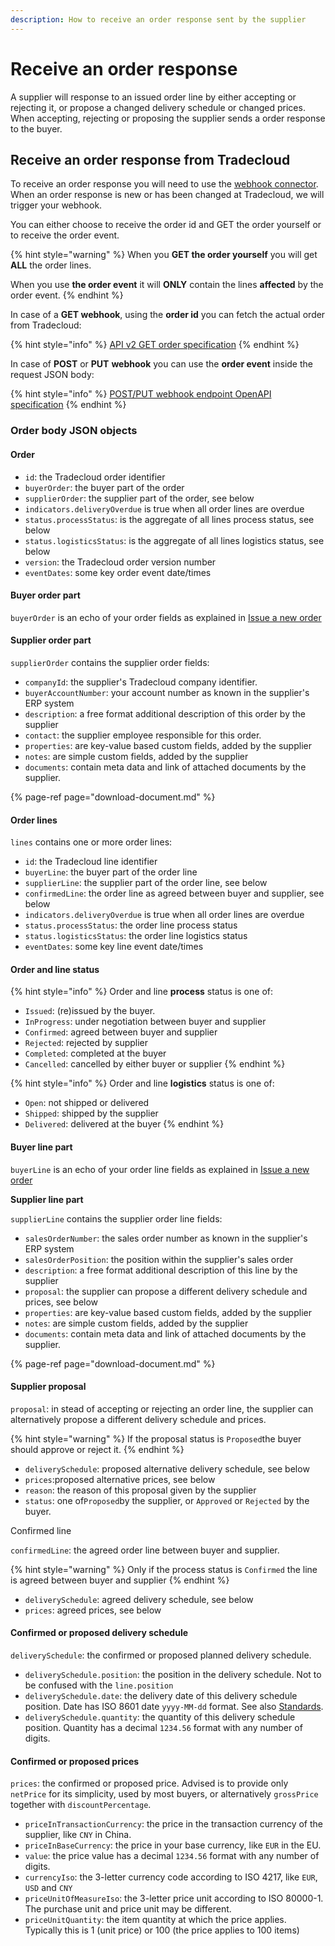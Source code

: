 ```yaml
---
description: How to receive an order response sent by the supplier
---
```


# Receive an order response

A supplier will response to an issued order line by either accepting or rejecting it, or propose a changed delivery schedule or changed prices. When accepting, rejecting or proposing the supplier sends a order response to the buyer.

## Receive an order response from Tradecloud

To receive an order response you will need to use the [webhook connector](https://tradecloud.gitbook.io/connectors/webhook-connector).  
When an order response is new or has been changed at Tradecloud, we will trigger your webhook.

You can either choose to receive the order id and GET the order yourself or to receive the order event.

{% hint style="warning" %}
When you **GET the order yourself** you will get **ALL** the order lines.

When you use **the order event** it will **ONLY** contain the lines **affected** by the order event.
{% endhint %}

In case of a **GET webhook**, using the **order id** you can fetch the actual order from Tradecloud:

{% hint style="info" %}
[API v2 GET order specification](https://swagger-ui.accp.tradecloud1.com/?url=https://api.accp.tradecloud1.com/v2/order/specs.yaml#/order/getOrderByIdRoute)
{% endhint %}

In case of **POST** or **PUT** **webhook** you can use the **order event** inside the request JSON body:

{% hint style="info" %}
[POST/PUT webhook endpoint OpenAPI specification](https://swagger-ui.accp.tradecloud1.com/?url=https://api.accp.tradecloud1.com/v2/order-webhook-client/specs.yaml#/order-webhook%20endpoints/webhookPost)
{% endhint %}

### Order body JSON objects <a id="order-body-json-objects"></a>

#### Order

* `id`: the Tradecloud order identifier
* `buyerOrder`: the buyer part of the order
* `supplierOrder`: the supplier part of the order, see below
* `indicators.deliveryOverdue` is true when all order lines are overdue
* `status.processStatus`: is the aggregate of all lines process status, see below
* `status.logisticsStatus`: is the aggregate of all lines logistics status, see below
* `version`: the  Tradecloud order version number
* `eventDates`: some key order event date/times

#### Buyer order part

`buyerOrder` is an echo of your order fields as explained in [Issue a new order](../issue/#order-body-json-objects)

#### Supplier order part

`supplierOrder` contains the supplier order fields:

* `companyId`: the supplier's Tradecloud company identifier. 
* `buyerAccountNumber`: your account number as known in the supplier's ERP system
* `description`: a free format additional description of this order by the supplier
* `contact`: the supplier employee responsible for this order. 
* `properties`: are key-value based custom fields, added by the supplier
* `notes`: are simple custom fields, added by the supplier
* `documents`: contain meta data and link of attached documents by the supplier.  

{% page-ref page="download-document.md" %}

#### Order lines

`lines` contains one or more order lines:

* `id`: the Tradecloud line identifier
* `buyerLine`: the buyer part of the order line
* `supplierLine`: the supplier part of the order line, see below
* `confirmedLine`: the order line as agreed between buyer and supplier, see below
* `indicators.deliveryOverdue` is true when all order lines are overdue
* `status.processStatus`: the order line process status
* `status.logisticsStatus`: the order line logistics status
* `eventDates`: some key line event date/times

#### Order and line status

{% hint style="info" %}
Order and line **process** status is one of:

* `Issued`:  \(re\)issued by the buyer.
* `InProgress`: under negotiation between buyer and supplier
* `Confirmed`: agreed between buyer and supplier
* `Rejected`: rejected by supplier
* `Completed`: completed at the buyer
* `Cancelled`: cancelled by either buyer or supplier
{% endhint %}

{% hint style="info" %}
Order and line **logistics** status is one of:

* `Open`: not shipped or delivered
* `Shipped`: shipped by the supplier
* `Delivered`: delivered at the buyer
{% endhint %}

#### Buyer line part

`buyerLine` is an echo of your order line fields as explained in [Issue a new order](../issue/#lines)

**Supplier line part**

`supplierLine` contains the supplier order line fields:

* `salesOrderNumber`: the sales order number as known in the supplier's ERP system
* `salesOrderPosition`: the position within the supplier's sales order
* `description`: a free format additional description of this line by the supplier
* `proposal`: the supplier can propose a different delivery schedule and prices, see below
* `properties`: are key-value based custom fields, added by the supplier
* `notes`: are simple custom fields, added by the supplier
* `documents`: contain meta data and link of attached documents by the supplier.  

{% page-ref page="download-document.md" %}

#### Supplier proposal

`proposal`: in stead of accepting or rejecting an order line, the supplier can alternatively propose a different delivery schedule and prices.

{% hint style="warning" %}
If the proposal status is `Proposed`the buyer should approve or reject it.
{% endhint %}

* `deliverySchedule`: proposed alternative delivery schedule, see below
* `prices`:proposed alternative prices, see below
* `reason`: the reason of this proposal given by the supplier
* `status`: one of`Proposed`by the supplier, or `Approved` or `Rejected` by the buyer.

Confirmed line

`confirmedLine`: the agreed order line between buyer and supplier.

{% hint style="warning" %}
Only if the process status is `Confirmed` the line is agreed between buyer and supplier
{% endhint %}

* `deliverySchedule`: agreed delivery schedule, see below
* `prices`: agreed prices, see below

#### Confirmed or proposed delivery schedule

`deliverySchedule`: the confirmed or proposed planned delivery schedule.

* `deliverySchedule.position`: the position in the delivery schedule. Not to be confused with the `line.position`
* `deliverySchedule.date`: the delivery date of this delivery schedule position. Date has ISO 8601 date `yyyy-MM-dd` format. See also [Standards](../../api/standards.md).
* `deliverySchedule.quantity`: the quantity of this delivery schedule position. Quantity has a decimal `1234.56` format with any number of digits.

#### Confirmed or proposed prices

`prices`: the confirmed or proposed price. Advised is to provide only `netPrice` for its simplicity, used by most buyers, or alternatively `grossPrice` together with `discountPercentage`.

* `priceInTransactionCurrency`: the  price in the transaction currency of the supplier, like `CNY` in China.
* `priceInBaseCurrency`: the price in your base currency, like `EUR` in the EU.
* `value`: the price value has a decimal `1234.56` format with any number of digits.
* `currencyIso`: the 3-letter currency code according to ISO 4217, like `EUR`, `USD` and `CNY`
* `priceUnitOfMeasureIso`: the 3-letter price unit according to ISO 80000-1. The purchase unit and price unit may be different.
* `priceUnitQuantity`: the item quantity at which the price applies. Typically this is 1 \(unit price\) or 100 \(the price applies to 100 items\)

